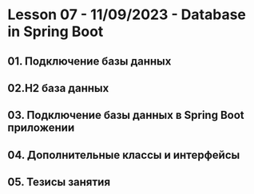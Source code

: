 # Lesson 07 - 11/09/2023 - Database in Spring Boot

## 01. Подключение базы данных
## 02.H2 база данных
## 03. Подключение базы данных в Spring Boot приложении
## 04. Дополнительные классы и интерфейсы
## 05. Тезисы занятия
